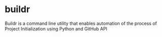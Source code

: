 # buildr
Buildr is a command line utility that enables automation of the process of Project Initialization using Python and GitHub API
